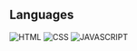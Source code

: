 ## Languages
![HTML](https://cdn-icons-png.flaticon.com/128/5968/5968267.png)
![CSS](https://cdn-icons-png.flaticon.com/128/5968/5968267.png)
![JAVASCRIPT](https://cdn-icons-png.flaticon.com/128/5968/5968292.png)
